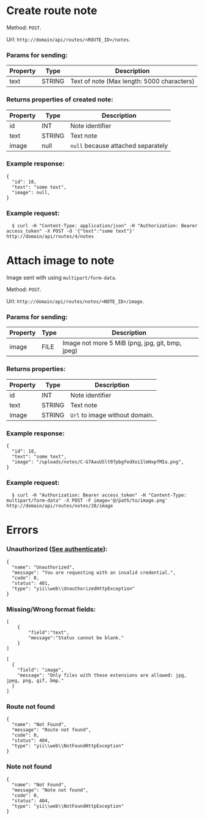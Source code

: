 # Create route note
Method: `POST`.

Url: `http://domain/api/routes/<ROUTE_ID>/notes`.

### Params for sending:

Property | Type | Description
-------- | ---- | -----------
text | STRING | Text of note (Max length: 5000 characters)


### Returns properties of created note:

Property | Type | Description
-------- | ---- | -----------
id | INT | Note identifier 
text | STRING | Text note
image | null | `null` because attached separately


### Example response:
```
{
  "id": 18,
  "text": "some text",
  "image": null,
}
```

### Example request: 
```
  $ curl -H "Content-Type: application/json" -H "Authorization: Bearer access_token" -X POST -d '{"text":"some text"}' http://domain/api/routes/4/notes
```

# Attach image to note
Image sent with using `multipart/form-data`.

Method: `POST`.

Url: `http://domain/api/routes/notes/<NOTE_ID>/image`.

### Params for sending:

Property | Type | Description
-------- | ---- | -----------
image | FILE | Image not more 5 MiB (png, jpg, git, bmp, jpeg)


### Returns properties:

Property | Type | Description
-------- | ---- | -----------
id | INT | Note identifier 
text | STRING | Text note
image | STRING | `Url` to image without domain.


### Example response:
```
{
  "id": 18,
  "text": "some text",
  "image": "/uploads/notes/C-G7AauUSlt97pbgfedXoi1lmHxpfMIa.png",
}
```

### Example request:
```
  $ curl -H "Authorization: Bearer access_token" -H "Content-Type: multipart/form-data" -X POST -F image='@/path/to/image.png' http://domain/api/routes/notes/28/image
```

# Errors

### Unauthorized ([See authenticate](https://github.com/CBCMoving/cbc_application/blob/master/Authenticate.md)):
```
{
  "name": "Unauthorized",
  "message": "You are requesting with an invalid credential.",
  "code": 0,
  "status": 401,
  "type": "yii\\web\\UnauthorizedHttpException"
}
```

### Missing/Wrong format fields: 
```
[
	{
		"field":"text",
		"message":"Status cannot be blank."
	}
]
```
```
[
  {
    "field": "image",
    "message": "Only files with these extensions are allowed: jpg, jpeg, png, gif, bmp."
  }
]
```

### Route not found
```
{
  "name": "Not Found",
  "message": "Route not found",
  "code": 0,
  "status": 404,
  "type": "yii\\web\\NotFoundHttpException"
}
```

### Note not found
```
{
  "name": "Not Found",
  "message": "Note not found",
  "code": 0,
  "status": 404,
  "type": "yii\\web\\NotFoundHttpException"
}
```